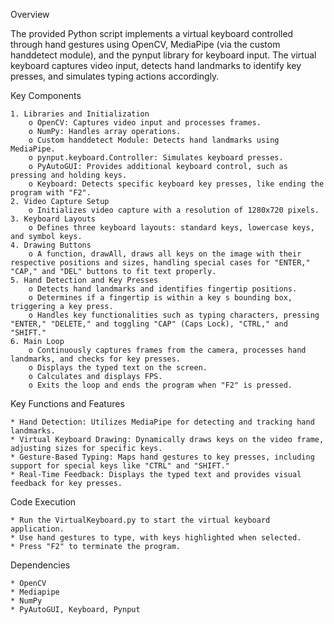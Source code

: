 Overview

The provided Python script implements a virtual keyboard controlled through hand gestures using OpenCV, MediaPipe (via the custom handdetect module), and the pynput library for keyboard input.
The virtual keyboard captures video input, detects hand landmarks to identify key presses, and simulates typing actions accordingly.

Key Components

	1. Libraries and Initialization
		o OpenCV: Captures video input and processes frames.
		o NumPy: Handles array operations.
		o Custom handdetect Module: Detects hand landmarks using MediaPipe.
		o pynput.keyboard.Controller: Simulates keyboard presses.
		o PyAutoGUI: Provides additional keyboard control, such as pressing and holding keys.
		o Keyboard: Detects specific keyboard key presses, like ending the program with "F2".
	2. Video Capture Setup
		o Initializes video capture with a resolution of 1280x720 pixels.
	3. Keyboard Layouts
		o Defines three keyboard layouts: standard keys, lowercase keys, and symbol keys.
	4. Drawing Buttons
		o A function, drawAll, draws all keys on the image with their respective positions and sizes, handling special cases for "ENTER," "CAP," and "DEL" buttons to fit text properly.
	5. Hand Detection and Key Presses
		o Detects hand landmarks and identifies fingertip positions.
		o Determines if a fingertip is within a key s bounding box, triggering a key press.
		o Handles key functionalities such as typing characters, pressing "ENTER," "DELETE," and toggling "CAP" (Caps Lock), "CTRL," and "SHIFT."
	6. Main Loop
		o Continuously captures frames from the camera, processes hand landmarks, and checks for key presses.
		o Displays the typed text on the screen.
		o Calculates and displays FPS.
		o Exits the loop and ends the program when "F2" is pressed.

Key Functions and Features

	* Hand Detection: Utilizes MediaPipe for detecting and tracking hand landmarks.
	* Virtual Keyboard Drawing: Dynamically draws keys on the video frame, adjusting sizes for specific keys.
	* Gesture-Based Typing: Maps hand gestures to key presses, including support for special keys like "CTRL" and "SHIFT."
	* Real-Time Feedback: Displays the typed text and provides visual feedback for key presses.

Code Execution

	* Run the VirtualKeyboard.py to start the virtual keyboard application.
	* Use hand gestures to type, with keys highlighted when selected.
	* Press "F2" to terminate the program.
 
Dependencies

	* OpenCV
 	* Mediapipe
  	* NumPy
   	* PyAutoGUI, Keyboard, Pynput
 	
 

